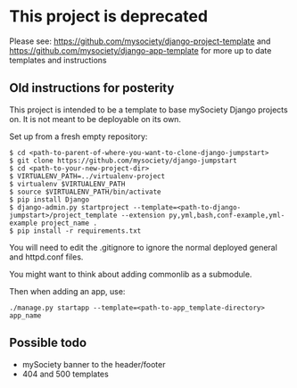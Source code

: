 This project is deprecated
==========================

Please see: https://github.com/mysociety/django-project-template and
https://github.com/mysociety/django-app-template for more up to date templates
and instructions

Old instructions for posterity
------------------------------

This project is intended to be a template to base mySociety Django projects on.
It is not meant to be deployable on its own.

Set up from a fresh empty repository:

    $ cd <path-to-parent-of-where-you-want-to-clone-django-jumpstart>
    $ git clone https://github.com/mysociety/django-jumpstart
    $ cd <path-to-your-new-project-dir>
    $ VIRTUALENV_PATH=../virtualenv-project
    $ virtualenv $VIRTUALENV_PATH
    $ source $VIRTUALENV_PATH/bin/activate
    $ pip install Django
    $ django-admin.py startproject --template=<path-to-django-jumpstart>/project_template --extension py,yml,bash,conf-example,yml-example project_name .
    $ pip install -r requirements.txt

You will need to edit the .gitignore to ignore the normal deployed general and
httpd.conf files.

You might want to think about adding commonlib as a submodule.

Then when adding an app, use:

    ./manage.py startapp --template=<path-to-app_template-directory> app_name

Possible todo
-------------

* mySociety banner to the header/footer
* 404 and 500 templates

